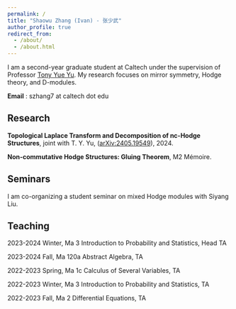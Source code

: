 ```yaml
---
permalink: /
title: "Shaowu Zhang (Ivan) - 张少武"
author_profile: true
redirect_from: 
  - /about/
  - /about.html
---
```


I am a second-year graduate student at Caltech under the supervision of Professor [Tony Yue Yu](https://tyy.caltech.edu/). My research focuses on mirror symmetry, Hodge theory, and D-modules.

**Email** : szhang7 at caltech dot edu


Research
------
**Topological Laplace Transform and Decomposition of nc-Hodge Structures**, joint with T. Y. Yu, ([arXiv:2405.19549](https://arxiv.org/pdf/2405.19549)), 2024.

**Non-commutative Hodge Structures: Gluing Theorem**, M2 Mémoire.



Seminars
------
I am co-organizing a student seminar on mixed Hodge modules with Siyang Liu.



Teaching
------
2023-2024 Winter, Ma 3 Introduction to Probability and Statistics, Head TA

2023-2024 Fall, Ma 120a Abstract Algebra, TA

2022-2023 Spring, Ma 1c Calculus of Several Variables, TA

2022-2023 Winter, Ma 3 Introduction to Probability and Statistics, TA

2022-2023 Fall, Ma 2 Differential Equations, TA 
